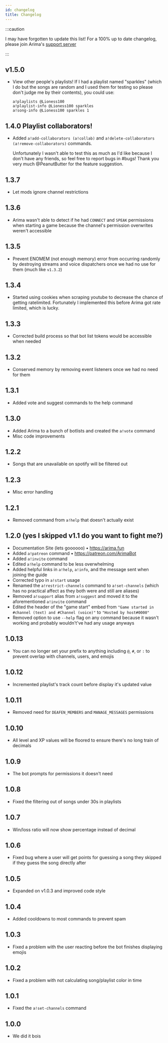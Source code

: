 ```yaml
---
id: changelog
title: Changelog
---
```


:::caution

I may have forgotten to update this list! For a 100% up to date changelog,
please join Arima's
[support server](https://discord.com/api/oauth2/authorize?client_id=809547125397782528&permissions=3492928&scope=bot)

:::

## v1.5.0

- View other people's playlists! If I had a playlist named "sparkles" (which I
  do but the songs are random and I used them for testing so please don't judge
  me by their contents), you could use:

  ```
  a!playlists @Lioness100
  a!playlist-info @Lioness100 sparkles
  a!song-info @Lioness100 sparkles 1
  ```

## 1.4.0 Playlist collaborators!

- Added `a!add-collaborators (a!collab)` and
  `a!delete-collaborators (a!remove-collaborators)` commands.

  Unfortunately I wasn't able to test this as much as I'd like because I don't
  have any friends, so feel free to report bugs in #bugs! Thank you very much
  @PeanutButter for the feature suggestion.

## 1.3.7

- Let mods ignore channel restrictions

## 1.3.6

- Arima wasn't able to detect if he had `CONNECT` and `SPEAK` permissions when
  starting a game because the channel's permission overwrites weren't accessible

## 1.3.5

- Prevent ENOMEM (not enough memory) error from occurring randomly by destroying
  streams and voice dispatchers once we had no use for them (much like `v1.3.2`)

## 1.3.4

- Started using cookies when scraping youtube to decrease the chance of getting
  ratelimited. Fortunately I implemented this before Arima got rate limited,
  which is lucky.

## 1.3.3

- Corrected build process so that bot list tokens would be accessible when
  needed

## 1.3.2

- Conserved memory by removing event listeners once we had no need for them

## 1.3.1

- Added vote and suggest commands to the help command

## 1.3.0

- Added Arima to a bunch of botlists and created the `a!vote` command
- Misc code improvements

## 1.2.2

- Songs that are unavailable on spotify will be filtered out

## 1.2.3

- Misc error handling

## 1.2.1

- Removed command from `a!help` that doesn't actually exist

## 1.2.0 (yes I skipped v1.1 do you want to fight me?)

- Documentation Site (lets goooooo) • https://arima.fun
- Added `a!patreon` command • https://patreon.com/ArimaBot
- Added `a!invite` command
- Edited `a!help` command to be less overwhelming
- Added helpful links in `a!help`, `a!info`, and the message sent when joining
  the guide
- Corrected typo in `a!start` usage
- Renamed the `a!restrict-channels` command to `a!set-channels` (which has no
  practical affect as they both were and still are aliases)
- Removed `a!support` alias from `a!suggest` and moved it to the aforementioned
  `a!invite` command
- Edited the header of the "game start" embed from
  `"Game started in #channel (text) and #Channel (voice)"` to
  `"Hosted by host#0000"`
- Removed option to use `--help` flag on any command because it wasn't working
  and probably wouldn't've had any usage anyways

## 1.0.13

- You can no longer set your prefix to anything including `@`, `#`, or `:` to
  prevent overlap with channels, users, and emojis

## 1.0.12

- Incremented playlist's track count before display it's updated value

## 1.0.11

- Removed need for `DEAFEN_MEMBERS` and `MANAGE_MESSAGES` permissions

## 1.0.10

- All level and XP values will be floored to ensure there's no long train of
  decimals

## 1.0.9

- The bot prompts for permissions it doesn't need

## 1.0.8

- Fixed the filtering out of songs under 30s in playlists

## 1.0.7

- Win/loss ratio will now show percentage instead of decimal

## 1.0.6

- Fixed bug where a user will get points for guessing a song they skipped if
  they guess the song directly after

## 1.0.5

- Expanded on v1.0.3 and improved code style

## 1.0.4

- Added cooldowns to most commands to prevent spam

## 1.0.3

- Fixed a problem with the user reacting before the bot finishes displaying
  emojis

## 1.0.2

- Fixed a problem with not calculating song/playlist color in time

## 1.0.1

- Fixed the `a!set-channels` command

## 1.0.0

- We did it bois
